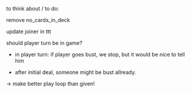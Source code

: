 to think about / to do:

remove no_cards_in_deck

update joiner in ttt

should player turn be in game?

- in player turn: if player goes bust, we stop, but it would be nice
 to tell him

- after initial deal, someone might be bust allready.

-> make better play loop than given!